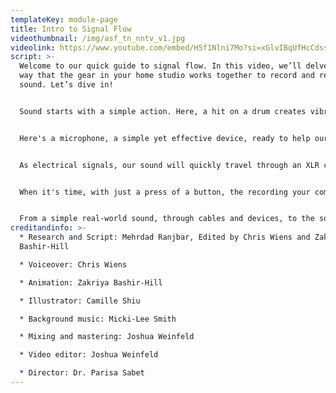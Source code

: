 ```yaml
---
templateKey: module-page
title: Intro to Signal Flow
videothumbnail: /img/asf_tn_nntv_v1.jpg
videolink: https://www.youtube.com/embed/H5f1Nlni7Mo?si=xGlvIBqUfHcCdssZ
script: >-
  Welcome to our quick guide to signal flow. In this video, we’ll delve into the
  way that the gear in your home studio works together to record and reproduce
  sound. Let’s dive in! 


  Sound starts with a simple action. Here, a hit on a drum creates vibrations in the air that spread out as sound waves, which are heard by everyone nearby. This real world sound is referred to as acoustic. But we don’t want our sound to just stay in the room. We want our sound to be heard far and wide. To do this, we need to get it into our computer.


  Here's a microphone, a simple yet effective device, ready to help our sound waves on their journey from acoustic domain to our computer. As sound waves hit the microphone, it converts them into electric signals.


  As electrical signals, our sound will quickly travel through an XLR cable to reach our audio interface and computer. Here, our Audio interface acts like a translator and converts our sound signals from electricity into a format that computers can understand, enabling us to edit, process, or manipulate the audio in various ways. This digital domain is where creativity meets technology, expanding what's possible with sound with the computers' boundless capabilities, as we will discuss in our Intro to DAWs video.


  When it's time, with just a press of a button, the recording your computer has captured will travel back through your interface and into your speakers or headphones.Your speakers or headphones will take these electric signals and change them back into sound waves, ready to be heard once more.


  From a simple real-world sound, through cables and devices, to the sound in our ears, the journey from the acoustic to the digital domain and back is fascinating. And this, dear viewers, is  just the start. Stay tuned for the next segment where we will learn more about DAWs. Thanks for watching and happy composing!
creditandinfo: >-
  * Research and Script: Mehrdad Ranjbar, Edited by Chris Wiens and Zakriya
  Bashir-Hill

  * Voiceover: Chris Wiens

  * Animation: Zakriya Bashir-Hill

  * Illustrator: Camille Shiu

  * Background music: Micki-Lee Smith

  * Mixing and mastering: Joshua Weinfeld

  * Video editor: Joshua Weinfeld

  * Director: Dr. Parisa Sabet
---
```

